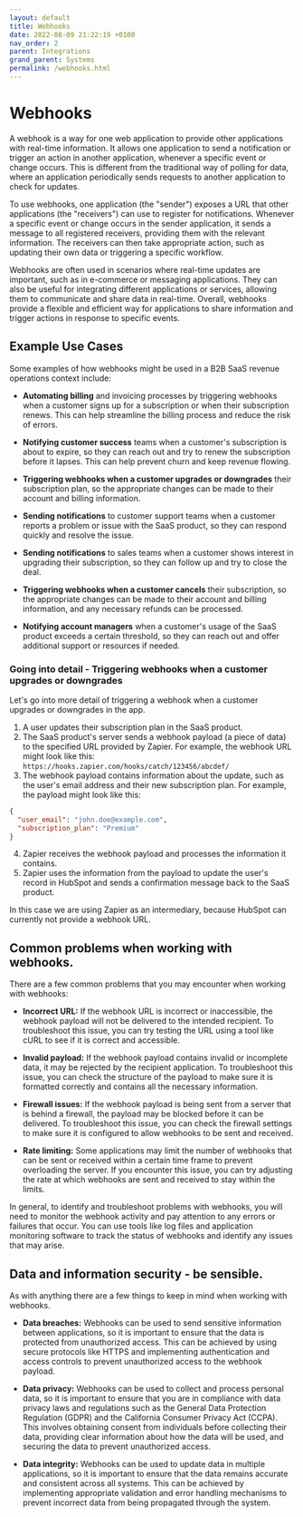 ```yaml
---
layout: default
title: Webhooks
date: 2022-08-09 21:22:19 +0100
nav_order: 2
parent: Integrations
grand_parent: Systems
permalink: /webhooks.html
---
```


# Webhooks

A webhook is a way for one web application to provide other applications with real-time information. It allows one application to send a notification or trigger an action in another application, whenever a specific event or change occurs. This is different from the traditional way of polling for data, where an application periodically sends requests to another application to check for updates.

To use webhooks, one application (the "sender") exposes a URL that other applications (the "receivers") can use to register for notifications. Whenever a specific event or change occurs in the sender application, it sends a message to all registered receivers, providing them with the relevant information. The receivers can then take appropriate action, such as updating their own data or triggering a specific workflow.

Webhooks are often used in scenarios where real-time updates are important, such as in e-commerce or messaging applications. They can also be useful for integrating different applications or services, allowing them to communicate and share data in real-time. Overall, webhooks provide a flexible and efficient way for applications to share information and trigger actions in response to specific events.

## Example Use Cases

Some examples of how webhooks might be used in a B2B SaaS revenue operations context include:

- **Automating billing** and invoicing processes by triggering webhooks when a customer signs up for a subscription or when their subscription renews. This can help streamline the billing process and reduce the risk of errors.

- **Notifying customer success** teams when a customer's subscription is about to expire, so they can reach out and try to renew the subscription before it lapses. This can help prevent churn and keep revenue flowing.

- **Triggering webhooks when a customer upgrades or downgrades** their subscription plan, so the appropriate changes can be made to their account and billing information.

- **Sending notifications** to customer support teams when a customer reports a problem or issue with the SaaS product, so they can respond quickly and resolve the issue.

- **Sending notifications** to sales teams when a customer shows interest in upgrading their subscription, so they can follow up and try to close the deal.

- **Triggering webhooks when a customer cancels** their subscription, so the appropriate changes can be made to their account and billing information, and any necessary refunds can be processed.

- **Notifying account managers** when a customer's usage of the SaaS product exceeds a certain threshold, so they can reach out and offer additional support or resources if needed.

### Going into detail - Triggering webhooks when a customer upgrades or downgrades

Let's go into more detail of triggering a webhook when a customer upgrades or downgrades in the app.

1. A user updates their subscription plan in the SaaS product.
2. The SaaS product's server sends a webhook payload (a piece of data) to the specified URL provided by Zapier. For example, the webhook URL might look like this: `https://hooks.zapier.com/hooks/catch/123456/abcdef/`
3. The webhook payload contains information about the update, such as the user's email address and their new subscription plan. For example, the payload might look like this:

```json
{
  "user_email": "john.doe@example.com",
  "subscription_plan": "Premium"
}
```

4. Zapier receives the webhook payload and processes the information it contains.
5. Zapier uses the information from the payload to update the user's record in HubSpot and sends a confirmation message back to the SaaS product.

In this case we are using Zapier as an intermediary, because HubSpot can currently not provide a webhook URL.

## Common problems when working with webhooks.

There are a few common problems that you may encounter when working with webhooks:

- **Incorrect URL:** If the webhook URL is incorrect or inaccessible, the webhook payload will not be delivered to the intended recipient. To troubleshoot this issue, you can try testing the URL using a tool like cURL to see if it is correct and accessible.

- **Invalid payload:** If the webhook payload contains invalid or incomplete data, it may be rejected by the recipient application. To troubleshoot this issue, you can check the structure of the payload to make sure it is formatted correctly and contains all the necessary information.

- **Firewall issues:** If the webhook payload is being sent from a server that is behind a firewall, the payload may be blocked before it can be delivered. To troubleshoot this issue, you can check the firewall settings to make sure it is configured to allow webhooks to be sent and received.

- **Rate limiting:** Some applications may limit the number of webhooks that can be sent or received within a certain time frame to prevent overloading the server. If you encounter this issue, you can try adjusting the rate at which webhooks are sent and received to stay within the limits.

In general, to identify and troubleshoot problems with webhooks, you will need to monitor the webhook activity and pay attention to any errors or failures that occur. You can use tools like log files and application monitoring software to track the status of webhooks and identify any issues that may arise.

## Data and information security - be sensible.

As with anything there are a few things to keep in mind when working with webhooks.

- **Data breaches:** Webhooks can be used to send sensitive information between applications, so it is important to ensure that the data is protected from unauthorized access. This can be achieved by using secure protocols like HTTPS and implementing authentication and access controls to prevent unauthorized access to the webhook payload.

- **Data privacy:** Webhooks can be used to collect and process personal data, so it is important to ensure that you are in compliance with data privacy laws and regulations such as the General Data Protection Regulation (GDPR) and the California Consumer Privacy Act (CCPA). This involves obtaining consent from individuals before collecting their data, providing clear information about how the data will be used, and securing the data to prevent unauthorized access.

- **Data integrity:** Webhooks can be used to update data in multiple applications, so it is important to ensure that the data remains accurate and consistent across all systems. This can be achieved by implementing appropriate validation and error handling mechanisms to prevent incorrect data from being propagated through the system.
